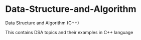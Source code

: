 # Data-Structure-and-Algorithm
Data Structure and Algorithm (C++)

This contains DSA topics and their examples in C++ language
